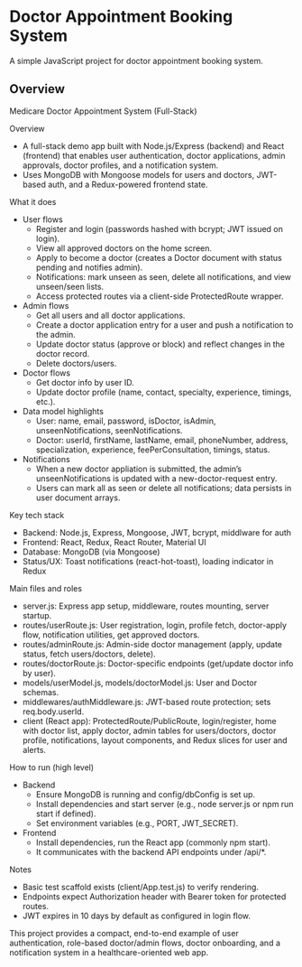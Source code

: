 # Doctor Appointment Booking System

A simple JavaScript project for doctor appointment booking system.

## Overview

Medicare Doctor Appointment System (Full-Stack)

Overview
- A full-stack demo app built with Node.js/Express (backend) and React (frontend) that enables user authentication, doctor applications, admin approvals, doctor profiles, and a notification system.
- Uses MongoDB with Mongoose models for users and doctors, JWT-based auth, and a Redux-powered frontend state.

What it does
- User flows
  - Register and login (passwords hashed with bcrypt; JWT issued on login).
  - View all approved doctors on the home screen.
  - Apply to become a doctor (creates a Doctor document with status pending and notifies admin).
  - Notifications: mark unseen as seen, delete all notifications, and view unseen/seen lists.
  - Access protected routes via a client-side ProtectedRoute wrapper.
- Admin flows
  - Get all users and all doctor applications.
  - Create a doctor application entry for a user and push a notification to the admin.
  - Update doctor status (approve or block) and reflect changes in the doctor record.
  - Delete doctors/users.
- Doctor flows
  - Get doctor info by user ID.
  - Update doctor profile (name, contact, specialty, experience, timings, etc.).
- Data model highlights
  - User: name, email, password, isDoctor, isAdmin, unseenNotifications, seenNotifications.
  - Doctor: userId, firstName, lastName, email, phoneNumber, address, specialization, experience, feePerConsultation, timings, status.
- Notifications
  - When a new doctor appliation is submitted, the admin’s unseenNotifications is updated with a new-doctor-request entry.
  - Users can mark all as seen or delete all notifications; data persists in user document arrays.

Key tech stack
- Backend: Node.js, Express, Mongoose, JWT, bcrypt, middlware for auth
- Frontend: React, Redux, React Router, Material UI
- Database: MongoDB (via Mongoose)
- Status/UX: Toast notifications (react-hot-toast), loading indicator in Redux

Main files and roles
- server.js: Express app setup, middleware, routes mounting, server startup.
- routes/userRoute.js: User registration, login, profile fetch, doctor-apply flow, notification utilities, get approved doctors.
- routes/adminRoute.js: Admin-side doctor management (apply, update status, fetch users/doctors, delete).
- routes/doctorRoute.js: Doctor-specific endpoints (get/update doctor info by user).
- models/userModel.js, models/doctorModel.js: User and Doctor schemas.
- middlewares/authMiddleware.js: JWT-based route protection; sets req.body.userId.
- client (React app): ProtectedRoute/PublicRoute, login/register, home with doctor list, apply doctor, admin tables for users/doctors, doctor profile, notifications, layout components, and Redux slices for user and alerts.

How to run (high level)
- Backend
  - Ensure MongoDB is running and config/dbConfig is set up.
  - Install dependencies and start server (e.g., node server.js or npm run start if defined).
  - Set environment variables (e.g., PORT, JWT_SECRET).
- Frontend
  - Install dependencies, run the React app (commonly npm start).
  - It communicates with the backend API endpoints under /api/*.

Notes
- Basic test scaffold exists (client/App.test.js) to verify rendering.
- Endpoints expect Authorization header with Bearer token for protected routes.
- JWT expires in 10 days by default as configured in login flow.

This project provides a compact, end-to-end example of user authentication, role-based doctor/admin flows, doctor onboarding, and a notification system in a healthcare-oriented web app.
